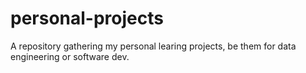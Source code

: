 # personal-projects
A repository gathering my personal learing projects, be them for data engineering or software dev.
